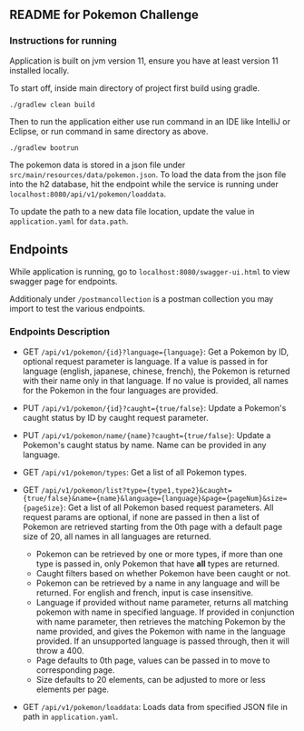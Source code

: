 ## README for Pokemon Challenge

### Instructions for running
Application is built on jvm version 11, ensure you have at least version 11 installed locally.

To start off, inside main directory of project first build using gradle.

```./gradlew clean build```

Then to run the application either use run command in an IDE like IntelliJ or Eclipse, or run command in same directory as above.

```./gradlew bootrun```

The pokemon data is stored in a json file under `src/main/resources/data/pokemon.json`. To load the data from the json file into the h2 database, hit the endpoint while the service is running under `localhost:8080/api/v1/pokemon/loaddata`.

To update the path to a new data file location, update the value in `application.yaml` for `data.path`.

## Endpoints

While application is running, go to `localhost:8080/swagger-ui.html` to view swagger page for endpoints.

Additionaly under `/postmancollection` is a postman collection you may import to test the various endpoints.

### Endpoints Description

- GET `/api/v1/pokemon/{id}?language={language}`: Get a Pokemon by ID, optional request parameter is language.
If a value is passed in for language (english, japanese, chinese, french), the Pokemon is returned with
their name only in that language. If no value is provided, all names for the Pokemon in the four languages are provided.

- PUT `/api/v1/pokemon/{id}?caught={true/false}`: Update a Pokemon's caught status by ID by caught request parameter.

- PUT `/api/v1/pokemon/name/{name}?caught={true/false}`: Update a Pokemon's caught status by name. Name can be provided
in any language.

- GET `/api/v1/pokemon/types`: Get a list of all Pokemon types.

- GET `/api/v1/pokemon/list?type={type1,type2}&caught={true/false}&name={name}&language={language}&page={pageNum}&size={pageSize}`:
Get a list of all Pokemon based request parameters. All request params are optional, if none are passed in then a list of Pokemon
are retrieved starting from the 0th page with a default page size of 20, all names in all languages are returned.
  - Pokemon can be retrieved by one or more types, if more than one type is passed in, only Pokemon that have **all** types are returned. 
  - Caught filters based on whether Pokemon have been caught or not. 
  - Pokemon can be retrieved by a name in any language and will be returned. For english and french, input is case insensitive.
  - Language if provided without name parameter, returns all matching pokemon with name in specified language. If provided in conjunction with name
  parameter, then retrieves the matching Pokemon by the name provided, and gives the Pokemon with name in the language provided. If an unsupported language is passed through, then it will throw a 400.
  - Page defaults to 0th page, values can be passed in to move to corresponding page.
  - Size defaults to 20 elements, can be adjusted to more or less elements per page.

- GET `/api/v1/pokemon/loaddata`: Loads data from specified JSON file in path in `application.yaml`.